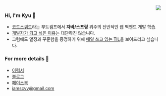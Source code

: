 <img src="https://user-images.githubusercontent.com/59721293/116868919-c910e700-ac63-11eb-8850-711bc436bd77.png" align="right" />

### Hi, I'm Kyu 👋

- [코드스쿼드](https://codesquad.kr/)라는 부트캠프에서 **자바/스프링** 위주의 전반적인 웹 백엔드 개발 학습.
- [개발자가 되고 싶은 이유](https://velog.io/@kyukim/about)는 대단하진 않습니다.
- 그럼에도 열정과 꾸준함을 증명하기 위해 [매일 쓰고 있는 TIL](https://velog.io/@kyukim/series/TIL)을 보여드리고 싶습니다.

### For more details 📄

- [이력서](/)
- [블로그](https://velog.io/@kyukim)
- [페이스북](https://www.facebook.com/profile.php?id=100004928773049)
- iamscvv@gmail.com
